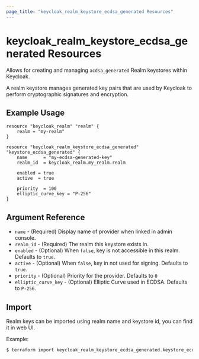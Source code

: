 ```yaml
---
page_title: "keycloak_realm_keystore_ecdsa_generated Resources"
---
```


# keycloak\_realm\_keystore\_ecdsa_generated Resources

Allows for creating and managing `acdsa_generated` Realm keystores within Keycloak.

A realm keystore manages generated key pairs that are used by Keycloak to perform cryptographic signatures and encryption.

## Example Usage

```hcl
resource "keycloak_realm" "realm" {
	realm = "my-realm"
}

resource "keycloak_realm_keystore_ecdsa_generated" "keystore_ecdsa_generated" {
	name      = "my-ecdsa-generated-key"
	realm_id  = keycloak_realm.my_realm.realm

	enabled = true
	active  = true

	priority  = 100
	elliptic_curve_key = "P-256"
}
```

## Argument Reference

- `name` - (Required) Display name of provider when linked in admin console.
- `realm_id` - (Required) The realm this keystore exists in.
- `enabled` - (Optional) When `false`, key is not accessible in this realm. Defaults to `true`.
- `active` - (Optional) When `false`, key in not used for signing. Defaults to `true`.
- `priority` - (Optional) Priority for the provider. Defaults to `0`
- `elliptic_curve_key` - (Optional) Elliptic Curve used in ECDSA. Defaults to `P-256`.

## Import

Realm keys can be imported using realm name and keystore id, you can find it in web UI.

Example:

```bash
$ terraform import keycloak_realm_keystore_ecdsa_generated.keystore_ecdsa_generated my-realm/my-realm/618cfba7-49aa-4c09-9a19-2f699b576f0b
```
